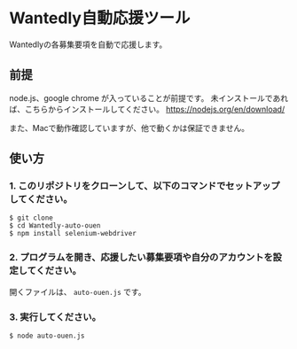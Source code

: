 # Wantedly自動応援ツール
Wantedlyの各募集要項を自動で応援します。

## 前提

node.js、google chrome が入っていることが前提です。
未インストールであれば、こちらからインストールしてください。
https://nodejs.org/en/download/

また、Macで動作確認していますが、他で動くかは保証できません。

## 使い方

### 1. このリポジトリをクローンして、以下のコマンドでセットアップしてください。

```
$ git clone 
$ cd Wantedly-auto-ouen
$ npm install selenium-webdriver
```

### 2. プログラムを開き、応援したい募集要項や自分のアカウントを設定してください。

開くファイルは、 ```auto-ouen.js``` です。

### 3. 実行してください。

```
$ node auto-ouen.js
```


